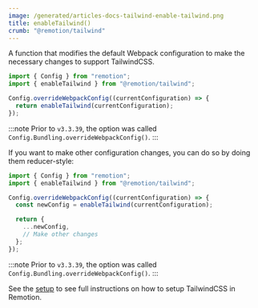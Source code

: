 ```yaml
---
image: /generated/articles-docs-tailwind-enable-tailwind.png
title: enableTailwind()
crumb: "@remotion/tailwind"
---
```


A function that modifies the default Webpack configuration to make the necessary changes to support TailwindCSS.

```ts twoslash title="remotion.config.ts"
import { Config } from "remotion";
import { enableTailwind } from "@remotion/tailwind";

Config.overrideWebpackConfig((currentConfiguration) => {
  return enableTailwind(currentConfiguration);
});
```

:::note
Prior to `v3.3.39`, the option was called `Config.Bundling.overrideWebpackConfig()`.
:::

If you want to make other configuration changes, you can do so by doing them reducer-style:

```ts twoslash title="remotion.config.ts"
import { Config } from "remotion";
import { enableTailwind } from "@remotion/tailwind";

Config.overrideWebpackConfig((currentConfiguration) => {
  const newConfig = enableTailwind(currentConfiguration);

  return {
    ...newConfig,
    // Make other changes
  };
});
```

:::note
Prior to `v3.3.39`, the option was called `Config.Bundling.overrideWebpackConfig()`.
:::

See the [setup](/docs/tailwind) to see full instructions on how to setup TailwindCSS in Remotion.
